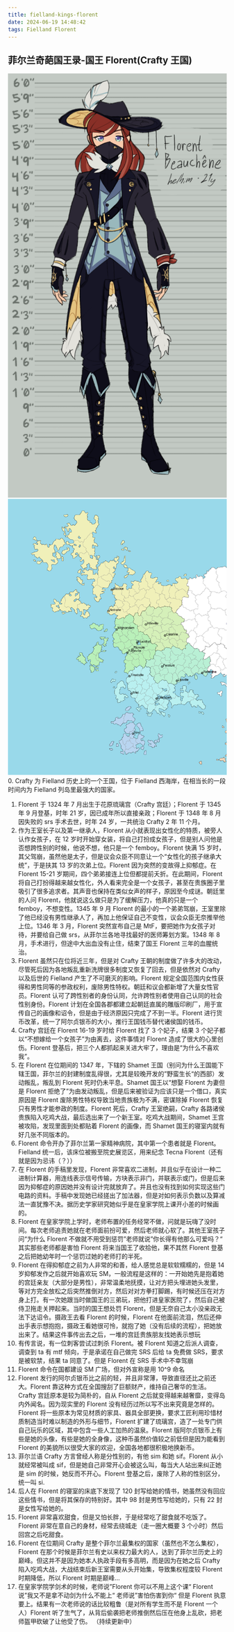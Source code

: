 ```yaml
---
title: fielland-kings-florent
date: 2024-06-19 14:48:42
tags: Fielland Florent
---
```


## 菲尔兰奇葩国王录-国王 Florent(Crafty 王国)

![Florent国王画像](fielland-kings-florent/florent_pic.png)
![Crafty王朝地图](fielland-kings-florent/Crafty.png) 0. Crafty 为 Fielland 历史上的一个王国，位于 Fielland 西海岸，在相当长的一段时间内为 Fielland 列岛里最强大的国家。

1. Florent 于 1324 年 7 月出生于花原琉璃宫（Crafty 宫廷）；Florent 于 1345 年 9 月登基，时年 21 岁，因已成年所以直接亲政；Florent 于 1348 年 8 月因失败的 srs 手术去世，时年 24 岁，一共统治 Crafty 2 年 11 个月。
2. 作为王室长子以及第一继承人，Florent 从小就表现出女性化的特质，被旁人认作女孩子，在 12 岁时开始穿女装，将自己打扮成女孩子，但是别人问他是否想跨性别的时候，他说不想，他只是一个 femboy。Florent 快满 15 岁时，其父驾崩，虽然他是太子，但是议会众臣不同意让一个“女性化的孩子继承大统”，于是扶其 13 岁的次弟上位。Florent 因为突然的变故得上抑郁症。在 Florent 15-21 岁期间，四个弟弟接连上位但都提前夭折。在此期间，Florent 将自己打扮得越来越女性化，外人看来完全是一个女孩子，甚至在贵族圈子里吸引了很多追求者。其声音也保持在类似女声的样子，原因至今成谜。朝廷里的人问 Florent，他就说这么做只是为了缓解压力，他真的只是一个 femboy，不想变性。1345 年 9 月 Florent 的最小的一个弟弟驾崩，王室里除了他已经没有男性继承人了，再加上他保证自己不变性，议会众臣无奈推举他上位。1346 年 3 月，Florent 突然宣布自己是 MtF，要把她作为女孩子对待，并要给自己做 srs，从菲尔兰各地寻找最好的医师筹划方案。1348 年 8 月，手术进行，但途中大出血没有止住，结束了国王 Florent 三年的血腥统治。
3. Florent 虽然只在位将近三年，但是对 Crafty 王朝的制度做了许多大的改动，尽管死后因为各地叛乱重新洗牌很多制度又恢复了回去，但是依然对 Crafty 以及后世的 Fielland 产生了不可磨灭的影响。Florent 规定全国范围内女性获得和男性同等的参政权利，废除男性特权。朝廷和议会都新增了大量女性官员。Florent 认可了跨性别者的身份认同，允许跨性别者使用自己认同的社会性别身份。Florent 计划在全国各郡都建立起朝廷直属的雕版印刷厂，用于宣传自己的画像和诏令，但是由于经济原因只完成了不到一半。Florent 进行货币改革，统一了阿尔贞银币的大小，推行王国钱币替代诸侯国的钱币。
4. Crafty 宫廷在 Florent 16-19 岁时给 Florent 找了 3 个妃子，结果 3 个妃子都以“不想嫁给一个女孩子”为由离去，这件事情对 Florent 造成了很大的心里创伤。Florent 登基后，把三个人都抓起来关进大牢了，理由是“为什么不喜欢我”。
5. 在 Florent 在位期间的 1347 年，下辖的 Shamet 王国（别问为什么王国能下辖王国，菲尔兰的封建制度乱得很，尤其是较晚开发的”野蛮生长“的西部）发动叛乱，叛乱到 Florent 死时仍未平息。Shamet 国王以“想娶 Florent 为妻但是 Florent 拒绝了”为由发动叛乱，但是后来被验证为应该只是一个借口，真实原因是 Florent 废除男性特权导致当地贵族极为不满，密谋除掉 Florent 恢复只有男性才能参政的制度。Florent 死后，Crafty 王室绝嗣，Crafty 各路诸侯贵族陷入吃鸡大战，最后选出来了一个新王室。吃鸡大战期间，Shamet 王宫被攻陷，发现里面到处都贴着 Florent 的画像，而 Shamet 国王的寝室内就有好几张不同版本的。
6. Florent 命令开办了菲尔兰第一家精神病院，其中第一个患者就是 Florent。Fielland 统一后，该床位被搬至院史展览区，用来纪念 Tecna Florent（还有就是因为忌讳（？））
7. 在 Florent 的手稿里发现，Florent 非常喜欢二进制，并且似乎在设计一种二进制计算器，用连线表示信号传输，方块表示非门，并联表示或门，但是后来因为抑郁症的原因她并没有设计完就放弃了。并且也没有找到如何实现这些门电路的资料。手稿中发现她已经搓出了加法器，但是对如何表示负数以及算减法一直犹豫不决。据历史学家研究她似乎是在皇家学院上课开小差的时候画的。
8. Florent 在皇家学院上学时，老师布置的任务经常不做，问就是玩嗨了没时间。每次老师追责她就在老师面前扮可爱，然后老师就心软了。其他王室孩子问“为什么 Florent 不做就不用受到惩罚”老师就说”你长得有他那么可爱吗？“ 其实那些老师都是害怕 Florent 将来当国王了收拾他，果不其然 Florent 登基之后把她幼年时一个惩罚过她的老师打的半死。
9. Florent 在得抑郁症之前为人非常的和善，给人感觉总是软软糯糯的，但是 14 岁抑郁发作之后就开始喜欢玩 SM，一般流程是这样的：一开始她先是抱着她的宫廷亲友（大部分是男性），非常温柔地抚摸，让对方把头埋进她头发里，等对方完全放松之后突然推倒对方，然后对对方拳打脚踢，有时候还压在对方身上打。有一次她跟当时做国王的三弟玩，把他打进皇家医院了，然后自己被侍卫拖走关押起来。当时的国王想处罚 Florent，但是无奈自己太小没亲政无法下达诏令。摄政王去看 Florent 的时候，Florent 在他面前流泪，然后还伸出手表示想抱抱，摄政王看她很可怜，就抱了她（没有后续的流程），把她放出来了。结果这件事传出去之后，一堆的宫廷贵族朋友找她表示想玩
10. 有传言说，有一位刺客尝试过刺杀 Florent。被 Florent 知道之后派人调查，调查到 ta 有 mtf 倾向，于是承诺在自己做完 SRS 后给 ta 免费做 SRS，要求是被软禁，结果 ta 同意了。但是 Florent 在 SRS 手术中不幸驾崩
11. Florent 命令在国都建设 SM 广场，但对外宣称是用 10^9 命名
12. Florent 发行的阿尔贞银币比之前的轻，并且非常薄，导致直径还比之前还大。Florent 靠这种方式在全国搜刮了巨额财产，维持自己奢华的生活。Crafty 宫廷原本是较为简朴的，自从 Florent 之后就变得越来越奢靡，变得岛内外闻名。因为现实里的 Florent 没有经历过所以写不出来究竟是怎样的。Florent 将一些原本为常见材质的家具、器具全部更换，要求工匠利用珍惜材质制造当时难以制造的外形与细节，Florent 扩建了琉璃宫，造了一处专门供自己玩乐的区域，其中包含一些人工加热的温泉。Florent 版阿尔贞银币上有些是她的头像，有些是她的全身像，这种币虽然价值较之前低但是因为能看到 Florent 的美貌所以很受大家的欢迎，全国各地都很积极地换新币。
13. 菲尔兰语 Crafty 方言曾经人称是分性别的，有他 sim 和她 sif。Florent 从小就经常被叫成 sif，但是她自己非常开心会被这么叫，每当大人站出来纠正她是 sim 的时候，她反而不开心。Florent 登基之后，废除了人称的性别区分，统一叫 si.
14. 后人在 Florent 的寝室的床底下发现了 120 封写给她的情书，她虽然没有回应这些情书，但是将其保存的特别好。其中 98 封是男性写给她的，只有 22 封是女性写给她的。
15. Florent 非常喜欢甜食，但是又怕长胖，于是经常吃了甜食就不吃饭了。Florent 非常在意自己的身材，经常去绕城走（走一圈大概要 3 个小时）然后回宫之后吃甜食。
16. Florent 在位期间 Crafty 是整个菲尔兰最集权的国家（虽然也不怎么集权），Florent 在那个时候是菲尔兰有史以来权力最大的人，达到了菲尔兰历史上的巅峰。但这并不是因为她本人执政手段有多高明，而是因为在她之后 Crafty 陷入吃鸡大战，大战结束后新王室需要从头开始集，导致集权程度较 Florent 时期降低，所以 Florent 时期是巅峰...
17. 在皇家学院学剑术的时候，老师说”Florent 你可以不用上这个课“ Florent 说”我又不是拿不动剑为什么不能上“ 老师说”害怕伤害到你“ 但是 Florent 执意要上。结果有一次老师说的话比较粗鲁（是对所有学生而不是 Florent 一个人）Florent 听了生气了，从背后偷袭把老师推倒然后压在他身上乱砍，把老师盔甲砍破了让他受了伤。
    （持续更新中）
